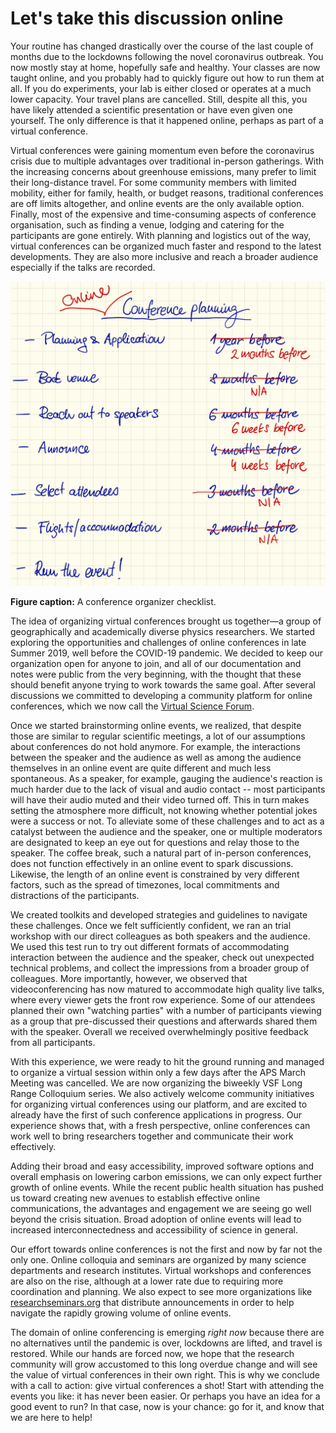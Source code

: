 # Let's take this discussion online

<!-- #### COVID lockdown disrupted everyone's work, travel, and likely mean that you attended an online talk. -->

Your routine has changed drastically over the course of the last couple of months due to the lockdowns following the novel coronavirus outbreak.
You now mostly stay at home, hopefully safe and healthy.
Your classes are now taught online, and you probably had to quickly figure out how to run them at all.
If you do experiments, your lab is either closed or operates at a much lower capacity.
Your travel plans are cancelled. Still, despite all this, you have likely attended a scientific presentation or have even given one yourself.
The only difference is that it happened online, perhaps as part of a virtual conference.

<!-- #### Online talks were gaining momentum already before, and for a good reason. -->

Virtual conferences were gaining momentum even before the coronavirus crisis due to multiple advantages over traditional in-person gatherings.
With the increasing concerns about greenhouse emissions, many prefer to limit their long-distance travel.
For some community members with limited mobility, either for family, health, or budget reasons, traditional conferences are off limits altogether, and online events are the only available option.
Finally, most of the expensive and time-consuming aspects of conference organisation, such as finding a venue, lodging and catering for the participants are gone entirely.
With planning and logistics out of the way, virtual conferences can be organized much faster and respond to the latest developments.
They are also more inclusive and reach a broader audience especially if the talks are recorded.

![](planning_checklist.png)

**Figure caption:** A conference organizer checklist.

<!-- #### We decided to develop online conferences and established VSF. -->

The idea of organizing virtual conferences brought us together—a group of geographically and academically diverse physics researchers.
We started exploring the opportunities and challenges of online conferences in late Summer 2019, well before the COVID-19 pandemic.
We decided to keep our organization open for anyone to join, and all of our documentation and notes were public from the very beginning, with the thought that these should benefit anyone trying to work towards the same goal.
After several discussions we committed to developing a community platform for online conferences, which we now call the [Virtual Science Forum](https://virtualscienceforum.org).

<!-- #### In thinking about online events we had to revisit many assumptions about conferences. -->

Once we started brainstorming online events, we realized, that despite those are similar to regular scientific meetings, a lot of our assumptions about conferences do not hold anymore.
For example, the interactions between the speaker and the audience as well as among the audience themselves in an online event are quite different and much less spontaneous. 
As a speaker, for example, gauging the audience's reaction is much harder due to the lack of visual and audio contact -- most participants will have their audio muted and their video turned off. 
This in turn makes setting the atmosphere more difficult, not knowing whether potential jokes were a success or not.
To alleviate some of these challenges and to act as a catalyst between the audience and the speaker, one or multiple moderators are designated to keep an eye out for questions and relay those to the speaker.
The coffee break, such a natural part of in-person conferences, does not function effectively in an online event to spark discussions.
Likewise, the length of an online event is constrained by very different factors, such as the spread of timezones, local commitments and distractions of the participants.

<!-- #### We ran a couple of events, and saw that they work well. -->

We created toolkits and developed strategies and guidelines to navigate these challenges.
Once we felt sufficiently confident, we ran an trial workshop with our direct colleagues as both speakers and the audience.
We used this test run to try out different formats of accommodating interaction between the audience and the speaker, check out unexpected technical problems, and collect the impressions from a broader group of colleagues.
More importantly, however, we observed that videoconferencing has now matured to accommodate high quality live talks, where every viewer gets the front row experience.
Some of our attendees planned their own "watching parties" with a number of participants viewing as a group that pre-discussed their questions and afterwards shared them with the speaker.
Overall we received overwhelmingly positive feedback from all participants.

With this experience, we were ready to hit the ground running and managed to organize a virtual session within only a few days after the APS March Meeting was cancelled.
We are now organizing the biweekly VSF Long Range Colloquium series.
We also actively welcome community initiatives for organizing virtual conferences using our platform, and are excited to already have the first of such conference applications in progress.
Our experience shows that, with a fresh perspective, online conferences can work well to bring researchers together and communicate their work effectively.

<!-- #### We are confident that we will see an explosive growth of online events. -->

Adding their broad and easy accessibility, improved software options and overall emphasis on lowering carbon emissions, we can only expect further growth of online events.
While the recent public health situation has pushed us toward creating new avenues to establish effective online communications, the advantages and engagement we are seeing go well beyond the crisis situation.
Broad adoption of online events will lead to increased interconnectedness and accessibility of science in general.

<!-- #### Because of how easy it is, many are working towards this goal. -->

Our effort towards online conferences is not the first and now by far not the only one.
Online colloquia and seminars are organized by many science departments and research institutes.
Virtual workshops and conferences are also on the rise, although at a lower rate due to requiring more coordination and planning.
We also expect to see more organizations like [researchseminars.org](https://researchseminars.org) that distribute announcements in order to help navigate the rapidly growing volume of online events.

<!-- #### You should definitely get involved in the online events, and we are here to help. -->

The domain of online conferencing is emerging *right now* because there are no alternatives until the pandemic is over, lockdowns are lifted, and travel is restored.
While our hands are forced now, we hope that the research community will grow accustomed to this long overdue change and will see the value of virtual conferences in their own right.
This is why we conclude with a call to action: give virtual conferences a shot!
Start with attending the events you like: it has never been easier.
Or perhaps you have an idea for a good event to run?
In that case, now is your chance: go for it, and know that we are here to help!
